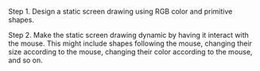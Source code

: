 Step 1. Design a static screen drawing using RGB color and primitive shapes.

Step 2. Make the static screen drawing dynamic by having it interact with the mouse. This might include shapes following the mouse, changing their size according to the mouse, changing their color according to the mouse, and so on.

